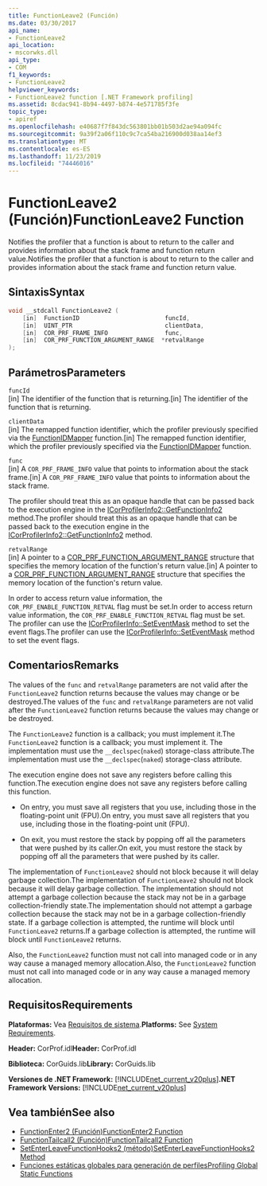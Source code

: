 ```yaml
---
title: FunctionLeave2 (Función)
ms.date: 03/30/2017
api_name:
- FunctionLeave2
api_location:
- mscorwks.dll
api_type:
- COM
f1_keywords:
- FunctionLeave2
helpviewer_keywords:
- FunctionLeave2 function [.NET Framework profiling]
ms.assetid: 8cdac941-8b94-4497-b874-4e571785f3fe
topic_type:
- apiref
ms.openlocfilehash: e40687f7f843dc563801bb01b503d2ae94a094fc
ms.sourcegitcommit: 9a39f2a06f110c9c7ca54ba216900d038aa14ef3
ms.translationtype: MT
ms.contentlocale: es-ES
ms.lasthandoff: 11/23/2019
ms.locfileid: "74446016"
---
```

# <a name="functionleave2-function"></a><span data-ttu-id="9bd23-102">FunctionLeave2 (Función)</span><span class="sxs-lookup"><span data-stu-id="9bd23-102">FunctionLeave2 Function</span></span>
<span data-ttu-id="9bd23-103">Notifies the profiler that a function is about to return to the caller and provides information about the stack frame and function return value.</span><span class="sxs-lookup"><span data-stu-id="9bd23-103">Notifies the profiler that a function is about to return to the caller and provides information about the stack frame and function return value.</span></span>  
  
## <a name="syntax"></a><span data-ttu-id="9bd23-104">Sintaxis</span><span class="sxs-lookup"><span data-stu-id="9bd23-104">Syntax</span></span>  
  
```cpp  
void __stdcall FunctionLeave2 (  
    [in]  FunctionID                        funcId,  
    [in]  UINT_PTR                          clientData,  
    [in]  COR_PRF_FRAME_INFO                func,  
    [in]  COR_PRF_FUNCTION_ARGUMENT_RANGE  *retvalRange  
);  
```  
  
## <a name="parameters"></a><span data-ttu-id="9bd23-105">Parámetros</span><span class="sxs-lookup"><span data-stu-id="9bd23-105">Parameters</span></span>  
 `funcId`  
 <span data-ttu-id="9bd23-106">[in] The identifier of the function that is returning.</span><span class="sxs-lookup"><span data-stu-id="9bd23-106">[in] The identifier of the function that is returning.</span></span>  
  
 `clientData`  
 <span data-ttu-id="9bd23-107">[in] The remapped function identifier, which the profiler previously specified via the [FunctionIDMapper](../../../../docs/framework/unmanaged-api/profiling/functionidmapper-function.md) function.</span><span class="sxs-lookup"><span data-stu-id="9bd23-107">[in] The remapped function identifier, which the profiler previously specified via the [FunctionIDMapper](../../../../docs/framework/unmanaged-api/profiling/functionidmapper-function.md) function.</span></span>  
  
 `func`  
 <span data-ttu-id="9bd23-108">[in] A `COR_PRF_FRAME_INFO` value that points to information about the stack frame.</span><span class="sxs-lookup"><span data-stu-id="9bd23-108">[in] A `COR_PRF_FRAME_INFO` value that points to information about the stack frame.</span></span>  
  
 <span data-ttu-id="9bd23-109">The profiler should treat this as an opaque handle that can be passed back to the execution engine in the [ICorProfilerInfo2::GetFunctionInfo2](../../../../docs/framework/unmanaged-api/profiling/icorprofilerinfo2-getfunctioninfo2-method.md) method.</span><span class="sxs-lookup"><span data-stu-id="9bd23-109">The profiler should treat this as an opaque handle that can be passed back to the execution engine in the [ICorProfilerInfo2::GetFunctionInfo2](../../../../docs/framework/unmanaged-api/profiling/icorprofilerinfo2-getfunctioninfo2-method.md) method.</span></span>  
  
 `retvalRange`  
 <span data-ttu-id="9bd23-110">[in] A pointer to a [COR_PRF_FUNCTION_ARGUMENT_RANGE](../../../../docs/framework/unmanaged-api/profiling/cor-prf-function-argument-range-structure.md) structure that specifies the memory location of the function's return value.</span><span class="sxs-lookup"><span data-stu-id="9bd23-110">[in] A pointer to a [COR_PRF_FUNCTION_ARGUMENT_RANGE](../../../../docs/framework/unmanaged-api/profiling/cor-prf-function-argument-range-structure.md) structure that specifies the memory location of the function's return value.</span></span>  
  
 <span data-ttu-id="9bd23-111">In order to access return value information, the `COR_PRF_ENABLE_FUNCTION_RETVAL` flag must be set.</span><span class="sxs-lookup"><span data-stu-id="9bd23-111">In order to access return value information, the `COR_PRF_ENABLE_FUNCTION_RETVAL` flag must be set.</span></span> <span data-ttu-id="9bd23-112">The profiler can use the [ICorProfilerInfo::SetEventMask](../../../../docs/framework/unmanaged-api/profiling/icorprofilerinfo-seteventmask-method.md) method to set the event flags.</span><span class="sxs-lookup"><span data-stu-id="9bd23-112">The profiler can use the [ICorProfilerInfo::SetEventMask](../../../../docs/framework/unmanaged-api/profiling/icorprofilerinfo-seteventmask-method.md) method to set the event flags.</span></span>  
  
## <a name="remarks"></a><span data-ttu-id="9bd23-113">Comentarios</span><span class="sxs-lookup"><span data-stu-id="9bd23-113">Remarks</span></span>  
 <span data-ttu-id="9bd23-114">The values of the `func` and `retvalRange` parameters are not valid after the `FunctionLeave2` function returns because the values may change or be destroyed.</span><span class="sxs-lookup"><span data-stu-id="9bd23-114">The values of the `func` and `retvalRange` parameters are not valid after the `FunctionLeave2` function returns because the values may change or be destroyed.</span></span>  
  
 <span data-ttu-id="9bd23-115">The `FunctionLeave2` function is a callback; you must implement it.</span><span class="sxs-lookup"><span data-stu-id="9bd23-115">The `FunctionLeave2` function is a callback; you must implement it.</span></span> <span data-ttu-id="9bd23-116">The implementation must use the `__declspec`(`naked`) storage-class attribute.</span><span class="sxs-lookup"><span data-stu-id="9bd23-116">The implementation must use the `__declspec`(`naked`) storage-class attribute.</span></span>  
  
 <span data-ttu-id="9bd23-117">The execution engine does not save any registers before calling this function.</span><span class="sxs-lookup"><span data-stu-id="9bd23-117">The execution engine does not save any registers before calling this function.</span></span>  
  
- <span data-ttu-id="9bd23-118">On entry, you must save all registers that you use, including those in the floating-point unit (FPU).</span><span class="sxs-lookup"><span data-stu-id="9bd23-118">On entry, you must save all registers that you use, including those in the floating-point unit (FPU).</span></span>  
  
- <span data-ttu-id="9bd23-119">On exit, you must restore the stack by popping off all the parameters that were pushed by its caller.</span><span class="sxs-lookup"><span data-stu-id="9bd23-119">On exit, you must restore the stack by popping off all the parameters that were pushed by its caller.</span></span>  
  
 <span data-ttu-id="9bd23-120">The implementation of `FunctionLeave2` should not block because it will delay garbage collection.</span><span class="sxs-lookup"><span data-stu-id="9bd23-120">The implementation of `FunctionLeave2` should not block because it will delay garbage collection.</span></span> <span data-ttu-id="9bd23-121">The implementation should not attempt a garbage collection because the stack may not be in a garbage collection-friendly state.</span><span class="sxs-lookup"><span data-stu-id="9bd23-121">The implementation should not attempt a garbage collection because the stack may not be in a garbage collection-friendly state.</span></span> <span data-ttu-id="9bd23-122">If a garbage collection is attempted, the runtime will block until `FunctionLeave2` returns.</span><span class="sxs-lookup"><span data-stu-id="9bd23-122">If a garbage collection is attempted, the runtime will block until `FunctionLeave2` returns.</span></span>  
  
 <span data-ttu-id="9bd23-123">Also, the `FunctionLeave2` function must not call into managed code or in any way cause a managed memory allocation.</span><span class="sxs-lookup"><span data-stu-id="9bd23-123">Also, the `FunctionLeave2` function must not call into managed code or in any way cause a managed memory allocation.</span></span>  
  
## <a name="requirements"></a><span data-ttu-id="9bd23-124">Requisitos</span><span class="sxs-lookup"><span data-stu-id="9bd23-124">Requirements</span></span>  
 <span data-ttu-id="9bd23-125">**Plataformas:** Vea [Requisitos de sistema](../../../../docs/framework/get-started/system-requirements.md).</span><span class="sxs-lookup"><span data-stu-id="9bd23-125">**Platforms:** See [System Requirements](../../../../docs/framework/get-started/system-requirements.md).</span></span>  
  
 <span data-ttu-id="9bd23-126">**Header:** CorProf.idl</span><span class="sxs-lookup"><span data-stu-id="9bd23-126">**Header:** CorProf.idl</span></span>  
  
 <span data-ttu-id="9bd23-127">**Biblioteca:** CorGuids.lib</span><span class="sxs-lookup"><span data-stu-id="9bd23-127">**Library:** CorGuids.lib</span></span>  
  
 <span data-ttu-id="9bd23-128">**Versiones de .NET Framework:** [!INCLUDE[net_current_v20plus](../../../../includes/net-current-v20plus-md.md)]</span><span class="sxs-lookup"><span data-stu-id="9bd23-128">**.NET Framework Versions:** [!INCLUDE[net_current_v20plus](../../../../includes/net-current-v20plus-md.md)]</span></span>  
  
## <a name="see-also"></a><span data-ttu-id="9bd23-129">Vea también</span><span class="sxs-lookup"><span data-stu-id="9bd23-129">See also</span></span>

- [<span data-ttu-id="9bd23-130">FunctionEnter2 (Función)</span><span class="sxs-lookup"><span data-stu-id="9bd23-130">FunctionEnter2 Function</span></span>](../../../../docs/framework/unmanaged-api/profiling/functionenter2-function.md)
- [<span data-ttu-id="9bd23-131">FunctionTailcall2 (Función)</span><span class="sxs-lookup"><span data-stu-id="9bd23-131">FunctionTailcall2 Function</span></span>](../../../../docs/framework/unmanaged-api/profiling/functiontailcall2-function.md)
- [<span data-ttu-id="9bd23-132">SetEnterLeaveFunctionHooks2 (método)</span><span class="sxs-lookup"><span data-stu-id="9bd23-132">SetEnterLeaveFunctionHooks2 Method</span></span>](../../../../docs/framework/unmanaged-api/profiling/icorprofilerinfo2-setenterleavefunctionhooks2-method.md)
- [<span data-ttu-id="9bd23-133">Funciones estáticas globales para generación de perfiles</span><span class="sxs-lookup"><span data-stu-id="9bd23-133">Profiling Global Static Functions</span></span>](../../../../docs/framework/unmanaged-api/profiling/profiling-global-static-functions.md)
